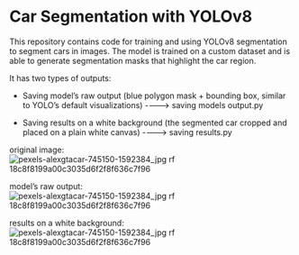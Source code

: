 # Car Segmentation with YOLOv8 

This repository contains code for training and using YOLOv8 segmentation to segment cars in images. The model is trained on a custom dataset and is able to generate segmentation masks that highlight the car region.

It has two types of outputs:

* Saving model’s raw output (blue polygon mask + bounding box, similar to YOLO’s default visualizations) ----> saving models output.py

* Saving results on a white background (the segmented car cropped and placed on a plain white canvas) ----> saving results.py

original image:
![pexels-alexgtacar-745150-1592384_jpg rf 18c8f8199a00c3035d6f2f8f636c7f96](https://github.com/user-attachments/assets/07fe9bb6-7140-423e-acd4-5a3cff4e829a)

model’s raw output:
![pexels-alexgtacar-745150-1592384_jpg rf 18c8f8199a00c3035d6f2f8f636c7f96](https://github.com/user-attachments/assets/17852473-1126-4803-88e7-a7caa8e599b1)

results on a white background:
![pexels-alexgtacar-745150-1592384_jpg rf 18c8f8199a00c3035d6f2f8f636c7f96](https://github.com/user-attachments/assets/f1652e4b-d8ea-45f3-9eb0-f10a29c26b63)
